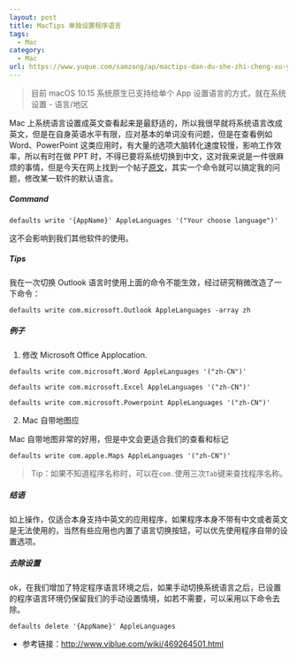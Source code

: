 ```yaml
---
layout: post
title: MacTips 单独设置程序语言
tags:
  - Mac
category:
  - Mac
url: https://www.yuque.com/samzong/ap/mactips-dan-du-she-zhi-cheng-xu-yu-yan
---
```


> 目前 macOS 10.15 系统原生已支持给单个 App 设置语言的方式，就在系统设置 - 语言/地区

Mac 上系统语言设置成英文查看起来是最舒适的，所以我很早就将系统语言改成英文，但是在自身英语水平有限，应对基本的单词没有问题，但是在查看例如 Word、PowerPoint 这类应用时，有大量的选项大脑转化速度较慢，影响工作效率，所以有时在做 PPT 时，不得已要将系统切换到中文，这对我来说是一件很麻烦的事情，但是今天在网上找到一个帖子[原文](http://www.viblue.com/wiki/469264501.html)，其实一个命令就可以搞定我的问题，修改某一软件的默认语言。

##### Command

    defaults write '{AppName}' AppleLanguages '("Your choose language")'

这不会影响到我们其他软件的使用。

##### Tips

我在一次切换 Outlook 语言时使用上面的命令不能生效，经过研究稍微改造了一下命令：

    defaults write com.microsoft.Outlook AppleLanguages -array zh

##### 例子

1. 修改 Microsoft Office Applocation.

<!---->

    defaults write com.microsoft.Word AppleLanguages '("zh-CN")'

<!---->

    defaults write com.microsoft.Excel AppleLanguages '("zh-CN")'

<!---->

    defaults write com.microsoft.Powerpoint AppleLanguages '("zh-CN")'

2. Mac 自带地图应

Mac 自带地图非常的好用，但是中文会更适合我们的查看和标记

    defaults write com.apple.Maps AppleLanguages '("zh-CN")'

> Tip：如果不知道程序名称时，可以在`com.`使用三次`Tab`键来查找程序名称。

##### 结语

如上操作，仅适合本身支持中英文的应用程序，如果程序本身不带有中文或者英文是无法使用的，当然有些应用也内置了语言切换按钮，可以优先使用程序自带的设置选项。

##### 去除设置

ok，在我们增加了特定程序语言环境之后，如果手动切换系统语言之后，已设置的程序语言环境仍保留我们的手动设置情境，如若不需要，可以采用以下命令去除。

    defaults delete '{AppName}' AppleLanguages

- 参考链接：<http://www.viblue.com/wiki/469264501.html>
